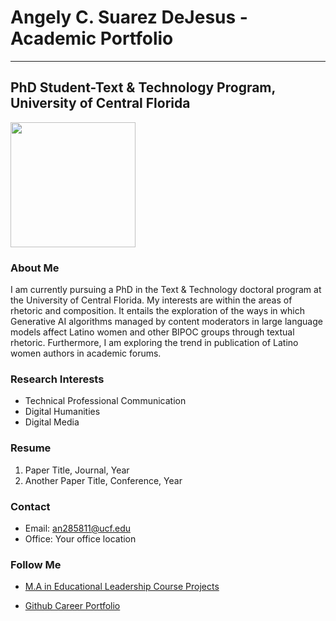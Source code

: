 # Angely C. Suarez DeJesus - Academic Portfolio
____
## PhD Student-Text & Technology Program, University of Central Florida
<img align="left"> 
<img src="https://github.com/user-attachments/assets/ffe372ef-71ce-4491-8097-48fa7006a7ea" width="200" height="200"/> 

### About Me
I am currently pursuing a PhD in the Text & Technology doctoral program at  the University of Central Florida. 
My interests are within the areas of rhetoric and composition. It entails the exploration of the ways in which Generative AI algorithms managed by content moderators in large language models affect Latino women and other BIPOC groups through textual rhetoric. Furthermore, I am exploring the trend in publication of Latino women authors in academic forums. 

### Research Interests
- Technical Professional Communication
- Digital Humanities
- Digital Media

### Resume

1. Paper Title, Journal, Year
2. Another Paper Title, Conference, Year

### Contact

- Email: an285811@ucf.edu
- Office: Your office location

### Follow Me
- [M.A in Educational Leadership Course Projects](https://sites.google.com/view/angely-suarez-dejesus/home)

- [Github Career Portfolio](https://acsuarez84.github.io/Career-Portfolio/)
